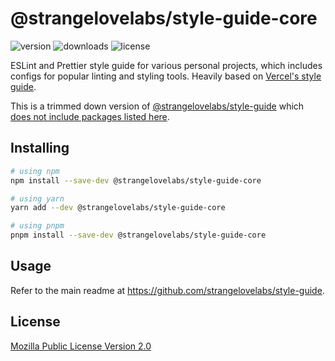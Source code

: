 # @strangelovelabs/style-guide-core

![version](https://badgen.net/npm/v/@strangelovelabs/style-guide-core)
![downloads](https://badgen.net/npm/dt/@strangelovelabs/style-guide-core)
![license](https://badgen.net/npm/license/@strangelovelabs/style-guide-core)

ESLint and Prettier style guide for various personal projects, which includes configs for popular linting and styling tools. Heavily based on [Vercel's style guide](https://github.com/vercel/style-guide).

This is a trimmed down version of [@strangelovelabs/style-guide](https://github.com/strangelovelabs/style-guide) which [does not include packages listed here](./scripts/trim-core.js).

## Installing

```sh
# using npm
npm install --save-dev @strangelovelabs/style-guide-core

# using yarn
yarn add --dev @strangelovelabs/style-guide-core

# using pnpm
pnpm install --save-dev @strangelovelabs/style-guide-core
```

## Usage

Refer to the main readme at https://github.com/strangelovelabs/style-guide.

## License

[Mozilla Public License Version 2.0](./LICENSE.txt)
